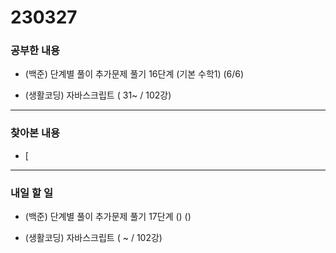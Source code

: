 # 230327

### 공부한 내용

- (백준) 단계별 풀이 추가문제 풀기 16단계 (기본 수학1) (6/6)

- (생활코딩) 자바스크립트 ( 31~ / 102강)

---

### 찾아본 내용

- [

---

### 내일 할 일

- (백준) 단계별 풀이 추가문제 풀기 17단계 () ()

- (생활코딩) 자바스크립트 ( ~ / 102강)
